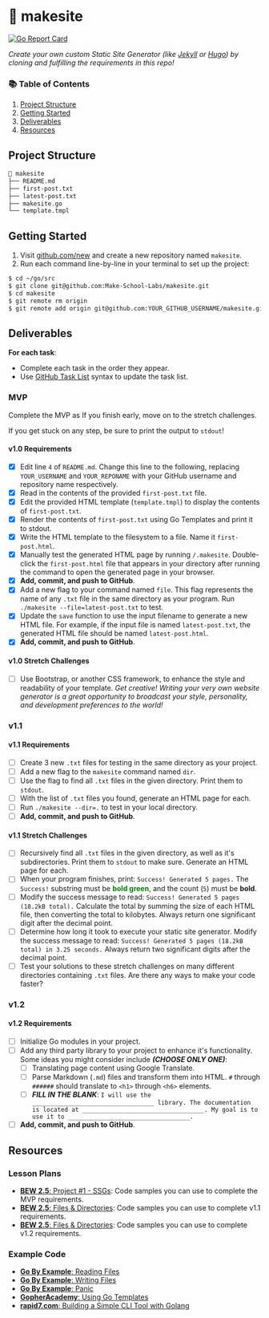 # 🔗 makesite

[![Go Report Card](https://goreportcard.com/badge/github.com/Genji-MS/makesite)](https://goreportcard.com/report/github.com/Genji-MS/makesite)

_Create your own custom Static Site Generator (like [Jekyll](https://jekyllrb.com/) or [Hugo](https://gohugo.io/)) by cloning and fulfilling the requirements in this repo!_

### 📚 Table of Contents

1. [Project Structure](#project-structure)
2. [Getting Started](#getting-started)
3. [Deliverables](#deliverables)
4. [Resources](#resources)

## Project Structure

```bash
📂 makesite
├── README.md
├── first-post.txt
├── latest-post.txt
├── makesite.go
└── template.tmpl
```

## Getting Started

1. Visit [github.com/new](https://github.com/new) and create a new repository named `makesite`.
2. Run each command line-by-line in your terminal to set up the project:

```bash
$ cd ~/go/src
$ git clone git@github.com:Make-School-Labs/makesite.git
$ cd makesite
$ git remote rm origin
$ git remote add origin git@github.com:YOUR_GITHUB_USERNAME/makesite.git
```

## Deliverables

**For each task**:

- Complete each task in the order they appear.
- Use [GitHub Task List](https://help.github.com/en/github/managing-your-work-on-github/about-task-lists) syntax to update the task list.

### MVP

Complete the MVP as If you finish early, move on to the stretch challenges.

If you get stuck on any step, be sure to print the output to `stdout`!

#### v1.0 Requirements

- [x] Edit line `4` of `README.md`. Change this line to the following, replacing `YOUR_USERNAME` and `YOUR_REPONAME` with your GitHub username and repository name respectively.
- [x] Read in the contents of the provided `first-post.txt` file.
- [x] Edit the provided HTML template (`template.tmpl`) to display the contents of `first-post.txt`.
- [x] Render the contents of `first-post.txt` using Go Templates and print it to stdout.
- [x] Write the HTML template to the filesystem to a file. Name it `first-post.html`.
- [x] Manually test the generated HTML page by running `/.makesite`. Double-click the `first-post.html` file that appears in your directory after running the command to open the generated page in your browser.
- [x] **Add, commit, and push to GitHub**.
- [x] Add a new flag to your command named `file`. This flag represents the name of any `.txt` file in the same directory as your program. Run `./makesite --file=latest-post.txt` to test.
- [x] Update the `save` function to use the input filename to generate a new HTML file. For example, if the input file is named `latest-post.txt`, the generated HTML file should be named `latest-post.html`.
- [x] **Add, commit, and push to GitHub**.

#### v1.0 Stretch Challenges

- [ ] Use Bootstrap, or another CSS framework, to enhance the style and readability of your template. _Get creative! Writing your very own website generator is a great opportunity to broadcast your style, personality, and development preferences to the world!_

### v1.1

#### v1.1 Requirements

- [ ] Create 3 new `.txt` files for testing in the same directory as your project.
- [ ] Add a new flag to the `makesite` command named `dir`.
- [ ] Use the flag to find all `.txt` files in the given directory. Print them to `stdout`.
- [ ] With the list of `.txt` files you found, generate an HTML page for each.
- [ ] Run `./makesite --dir=.` to test in your local directory.
- [ ] **Add, commit, and push to GitHub**.

#### v1.1 Stretch Challenges

- [ ] Recursively find all `.txt` files in the given directory, as well as it's subdirectories. Print them to `stdout` to make sure. Generate an HTML page for each.
- [ ] When your program finishes, print: `Success! Generated 5 pages.` The `Success!` substring must be <span style="color: green; font-weight:bold;">bold green</span>, and the count (`5`) must be **bold**.
- [ ] Modify the success message to read: `Success! Generated 5 pages (18.2kB total).` Calculate the total by summing the size of each HTML file, then converting the total to kilobytes. Always return one significant digit after the decimal point.
- [ ] Determine how long it took to execute your static site generator. Modify the success message to read: `Success! Generated 5 pages (18.2kB total) in 3.25 seconds.` Always return two significant digits after the decimal point.
- [ ] Test your solutions to these stretch challenges on many different directories containing `.txt` files. Are there any ways to make your code faster?

### v1.2

#### v1.2 Requirements

- [ ] Initialize Go modules in your project.
- [ ] Add any third party library to your project to enhance it's functionality. Some ideas you might consider include **_(CHOOSE ONLY ONE)_**:
    - [ ] Translating page content using Google Translate.
    - [ ] Parse Markdown (`.md`) files and transform them into HTML. `#` through `######` should translate to `<h1>` through `<h6>` elements.
    - [ ] **_FILL IN THE BLANK_**: `I will use the __________________________________ library. The documentation is located at __________________________________. My goal is to use it to __________________________________.`
- [ ] **Add, commit, and push to GitHub**.

## Resources

### Lesson Plans

- [**BEW 2.5**: Project #1 - SSGs](https://make-school-courses.github.io/BEW-2.5-Strongly-Typed-Ecosystems/#/Lessons/SSGProject): Code samples you can use to complete the MVP requirements.
- [**BEW 2.5**: Files & Directories](https://make-school-courses.github.io/BEW-2.5-Strongly-Typed-Ecosystems/#/Lessons/FilesDirectories): Code samples you can use to complete v1.1 requirements.
- [**BEW 2.5**: Files & Directories](https://make-school-courses.github.io/BEW-2.5-Strongly-Typed-Ecosystems/#/Lessons/3rdPartyLibs): Code samples you can use to complete v1.2 requirements.

### Example Code

- [**Go By Example**: Reading Files](https://gobyexample.com/reading-files)
- [**Go By Example**: Writing Files](https://gobyexample.com/writing-files)
- [**Go By Example**: Panic](https://gobyexample.com/panic)
- [**GopherAcademy**: Using Go Templates](https://blog.gopheracademy.com/advent-2017/using-go-templates/)
- [**rapid7.com**: Building a Simple CLI Tool with Golang](https://blog.rapid7.com/2016/08/04/build-a-simple-cli-tool-with-golang/)
